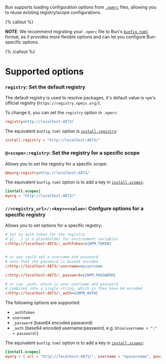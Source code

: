 Bun supports loading configuration options from [`.npmrc`](https://docs.npmjs.com/cli/v10/configuring-npm/npmrc) files, allowing you to reuse existing registry/scope configurations.

{% callout %}

**NOTE**: We recommend migrating your `.npmrc` file to Bun's [`bunfig.toml`](/docs/runtime/bunfig) format, as it provides more flexible options and can let you configure Bun-specific options.

{% /callout %}

# Supported options

### `registry`: Set the default registry

The default registry is used to resolve packages, it's default value is `npm`'s official registry (`https://registry.npmjs.org/`).

To change it, you can set the `registry` option in `.npmrc`:

```ini
registry=http://localhost:4873/
```

The equivalent `bunfig.toml` option is [`install.registry`](/docs/runtime/bunfig#install-registry):

```toml
install.registry = "http://localhost:4873/"
```

### `@<scope>:registry`: Set the registry for a specific scope

Allows you to set the registry for a specific scope:

```ini
@myorg:registry=http://localhost:4873/
```

The equivalent `bunfig.toml` option is to add a key in [`install.scopes`](/docs/runtime/bunfig#install-registry):

```toml
[install.scopes]
myorg = "http://localhost:4873/"
```

### `//<registry_url>/:<key>=<value>`: Confgure options for a specific registry

Allows you to set options for a specific registry:

```ini
# set an auth token for the registry
# ${...} is a placeholder for environment variables
//http://localhost:4873/:_authToken=${NPM_TOKEN}


# or you could set a username and password
# note that the password is base64 encoded
//http://localhost:4873/:username=myusername

//http://localhost:4873/:_password=${NPM_PASSWORD}

# or use _auth, which is your username and password
# combined into a single string, which is then base 64 encoded
//http://localhost:4873/:_auth=${NPM_AUTH}
```

The following options are supported:

- `_authToken`
- `username`
- `_password` (base64 encoded password)
- `_auth` (base64 encoded username:password, e.g. `btoa(username + ":" + password)`)

The equivalent `bunfig.toml` option is to add a key in [`install.scopes`](/docs/runtime/bunfig#install-registry):

```toml
[install.scopes]
myorg = { url = "http://localhost:4873/", username = "myusername", password = "$NPM_PASSWORD" }
```
